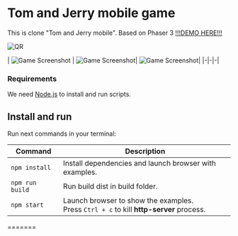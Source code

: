 # Tom and Jerry mobile game

This is clone "Tom and Jerry mobile". Based on Phaser 3
[!!!DEMO HERE!!!](https://demo.web-panda.ru/tom-and-jerry/)

![QR](https://demo.web-panda.ru/qr/tomx200.png)

| ![Game Screenshot](https://demo.web-panda.ru/screenshots/tom_1.JPG) | 
![Game Screenshot](https://demo.web-panda.ru/screenshots/tom_2.JPG)|
![Game Screenshot](https://demo.web-panda.ru/screenshots/tom_3.JPG)|
|-|-|-|

### Requirements

We need [Node.js](https://nodejs.org) to install and run scripts.

## Install and run

Run next commands in your terminal:

| Command | Description |
|---------|-------------|
| `npm install` | Install dependencies and launch browser with examples.|
| `npm run build` | Run build dist in build folder.|
| `npm start` | Launch browser to show the examples. <br> Press `Ctrl + c` to kill **http-server** process. |
=======

